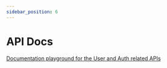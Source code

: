 ```yaml
---
sidebar_position: 6
---
```


# API Docs 

[Documentation playground for the User and Auth related APIs](https://apidog.com/apidoc/shared-c9bb0497-65ea-475a-bc90-7d43e280f780/api-9632552) 